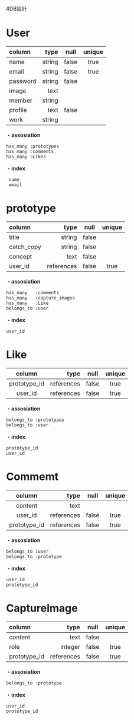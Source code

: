 #DB設計

# User

| column     | type        | null         | unique   |
|:-----------|------------:|:------------:|:--------:|
| name       | string      | false        |true      |
| email      | string      | false        |true      |
| password   | string      | false        |          |
| image      | text        |              |          |
| member     | string      |              |          |
| profile    | text        | false        |          |
| work       | string      |              |          |



  ・**assosiation**

    has_many :prototypes
    has_many :comments
    has_many :Likes

  ・**index**

     name
     email

# prototype

| column     | type        | null         | unique   |
|:-----------|------------:|:------------:|:--------:|
| title      | string      | false        |          |
| catch_copy | string      | false        |          |
| concept    | text        | false        |          |
| user_id    | references  | false        | true     |


 ・**assosiation**

    has_many   :comments
    has_many   :capture_images
    has_many   :Like
    belongs_to :user

 ・**index**

    user_id

# Like
| column       | type        | null         | unique   |
|:------------:|------------:|:------------:|:--------:|
| prototype_id | references  | false        | true     |
| user_id      | references  | false        | true     |

 ・**assosiation**

    belongs_to :prototypes
    belongs_to :user

 ・**index**

    prototype_id
    user_id

# Commemt

| column       | type        | null         | unique   |
|:------------:|------------:|:------------:|:--------:|
| content      | text        |              |          |
| user_id      | references  | false        | true     |
| prototype_id | references  | false        | true     |

 ・**assosiation**

    belongs_to :user
    belongs_to :prototype

 ・**index**

    user_id
    prototype_id

# CaptureImage
| column       | type        | null         | unique   |
|:-------------|------------:|:------------:|:--------:|
| content      | text        | false        |          |
| role         | integer     | false        | true     |
| prototype_id | references  | false        | true     |

 ・**assosiation**

    belongs_to :prototype

 ・**index**

    user_id
    prototype_id
